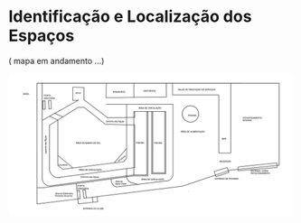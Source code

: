 # Identificação e Localização dos Espaços

( mapa em andamento ...)

![](img/arquitetura-piscina.png)